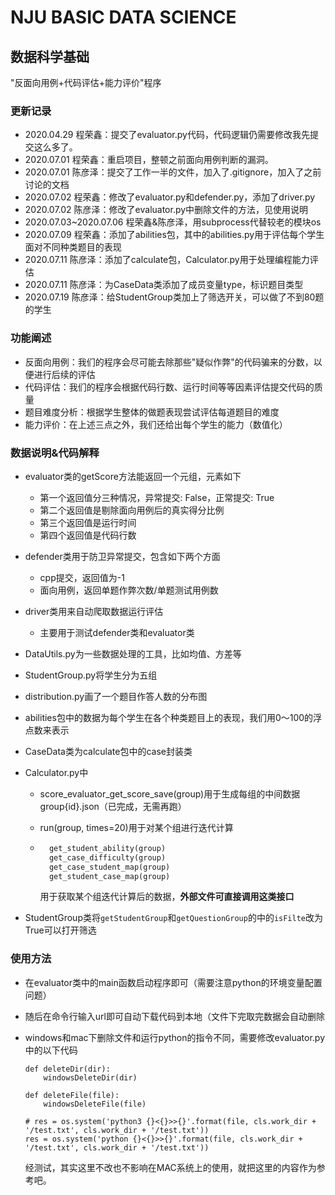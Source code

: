 # NJU BASIC DATA SCIENCE

## 数据科学基础

"反面向用例+代码评估+能力评价"程序

### 更新记录

- 2020.04.29 程荣鑫：提交了evaluator.py代码，代码逻辑仍需要修改我先提交这么多了。
- 2020.07.01 程荣鑫：重启项目，整顿之前面向用例判断的漏洞。
- 2020.07.01 陈彦泽：提交了工作一半的文件，加入了.gitignore，加入了之前讨论的文档
- 2020.07.02 程荣鑫：修改了evaluator.py和defender.py，添加了driver.py
- 2020.07.02 陈彦泽：修改了evaluator.py中删除文件的方法，见使用说明
- 2020.07.03~2020.07.06 程荣鑫&陈彦泽，用subprocess代替较老的模块os
- 2020.07.09 程荣鑫：添加了abilities包，其中的abilities.py用于评估每个学生面对不同种类题目的表现
- 2020.07.11 陈彦泽：添加了calculate包，Calculator.py用于处理编程能力评估
- 2020.07.11 陈彦泽：为CaseData类添加了成员变量type，标识题目类型
- 2020.07.19 陈彦泽：给StudentGroup类加上了筛选开关，可以做了不到80题的学生

### 功能阐述

- 反面向用例：我们的程序会尽可能去除那些"疑似作弊"的代码骗来的分数，以便进行后续的评估
- 代码评估：我们的程序会根据代码行数、运行时间等等因素评估提交代码的质量
- 题目难度分析：根据学生整体的做题表现尝试评估每道题目的难度
- 能力评价：在上述三点之外，我们还给出每个学生的能力（数值化）

### 数据说明&代码解释

- evaluator类的getScore方法能返回一个元组，元素如下
    - 第一个返回值分三种情况，异常提交: False，正常提交: True
    - 第二个返回值是剔除面向用例后的真实得分比例
    - 第三个返回值是运行时间
    - 第四个返回值是代码行数
    
- defender类用于防卫异常提交，包含如下两个方面
    - cpp提交，返回值为-1
    - 面向用例，返回单题作弊次数/单题测试用例数
    
- driver类用来自动爬取数据运行评估
  
    - 主要用于测试defender类和evaluator类
    
- DataUtils.py为一些数据处理的工具，比如均值、方差等

- StudentGroup.py将学生分为五组

- distribution.py画了一个题目作答人数的分布图

- abilities包中的数据为每个学生在各个种类题目上的表现，我们用0～100的浮点数来表示

- CaseData类为calculate包中的case封装类

- Calculator.py中

    - score_evaluator_get_score_save(group)用于生成每组的中间数据group{id}.json（已完成，无需再跑）

    - run(group, times=20)用于对某个组进行迭代计算

    - ```python
        get_student_ability(group)
        get_case_difficulty(group)
        get_case_student_map(group)
        get_student_case_map(group)
        ```

        用于获取某个组迭代计算后的数据，**外部文件可直接调用这类接口**
    
- StudentGroup类将`getStudentGroup`和`getQuestionGroup`的中的`isFilte`改为True可以打开筛选

### 使用方法

- 在evaluator类中的main函数启动程序即可（需要注意python的环境变量配置问题）

- 随后在命令行输入url即可自动下载代码到本地（文件下完取完数据会自动删除

- windows和mac下删除文件和运行python的指令不同，需要修改evaluator.py中的以下代码

	```
	def deleteDir(dir):
	    windowsDeleteDir(dir)
	
	def deleteFile(file):
	    windowsDeleteFile(file)
	
	# res = os.system('python3 {}<{}>>{}'.format(file, cls.work_dir + '/test.txt', cls.work_dir + '/test.txt'))
	res = os.system('python {}<{}>>{}'.format(file, cls.work_dir + '/test.txt', cls.work_dir + '/test.txt'))
	```
    经测试，其实这里不改也不影响在MAC系统上的使用，就把这里的内容作为参考吧。

	
